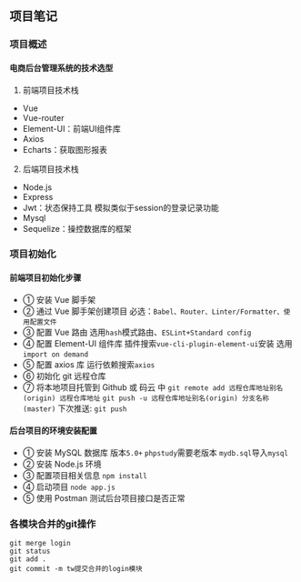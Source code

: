 ## 项目笔记
### 项目概述
#### 电商后台管理系统的技术选型
1. 前端项目技术栈
- Vue
- Vue-router
- Element-UI：前端UI组件库
- Axios 
- Echarts：获取图形报表
2. 后端项目技术栈
- Node.js
- Express
- Jwt：状态保持工具 模拟类似于session的登录记录功能
- Mysql
- Sequelize：操控数据库的框架
### 项目初始化 
#### 前端项目初始化步骤
- ① 安装 Vue 脚手架
- ② 通过 Vue 脚手架创建项目
    必选：`Babel、Router、Linter/Formatter、使用配置文件`
- ③ 配置 Vue 路由
    选用`hash`模式路由、`ESLint+Standard config `
- ④ 配置 Element-UI 组件库
    插件搜索`vue-cli-plugin-element-ui`安装
    选用`import on demand`
- ⑤ 配置 axios 库
    运行依赖搜索`axios`
- ⑥ 初始化 git 远程仓库
- ⑦ 将本地项目托管到 Github 或 码云 中
    `git remote add 远程仓库地址别名(origin) 远程仓库地址`
    `git push -u 远程仓库地址别名(origin) 分支名称(master)`
    下次推送: `git push`
#### 后台项目的环境安装配置
- ① 安装 MySQL 数据库
    版本`5.0+`
    `phpstudy`需要老版本
    `mydb.sql`导入`mysql`
- ② 安装 Node.js 环境
- ③ 配置项目相关信息
    `npm install`
- ④ 启动项目
    `node app.js`
- ⑤ 使用 Postman 测试后台项目接口是否正常

### 各模块合并的git操作

    git merge login
    git status
    git add .
    git commit -m tw提交合并的login模块